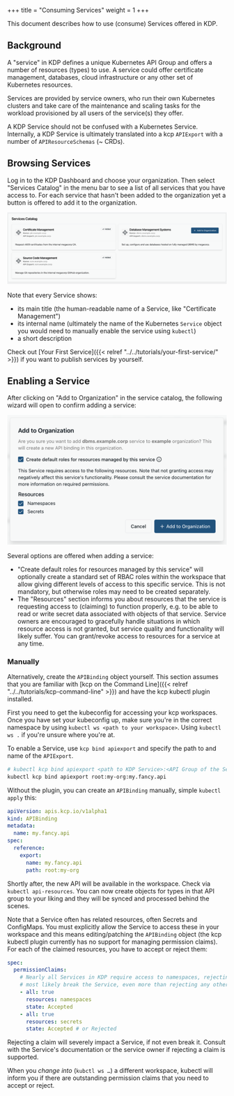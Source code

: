 +++
title = "Consuming Services"
weight = 1
+++

This document describes how to use (consume) Services offered in KDP.

## Background

A "service" in KDP defines a unique Kubernetes API Group and offers a number of resources (types) to
use. A service could offer certificate management, databases, cloud infrastructure or any other set
of Kubernetes resources.

Services are provided by service owners, who run their own Kubernetes clusters and take care of the
maintenance and scaling tasks for the workload provisioned by all users of the service(s) they
offer.

A KDP Service should not be confused with a Kubernetes Service. Internally, a KDP Service is
ultimately translated into a kcp `APIExport` with a number of `APIResourceSchemas` (~ CRDs).

## Browsing Services

Log in to the KDP Dashboard and choose your organization. Then select "Services Catalog" in the menu bar to see a list of all services that you have access to. For each service that hasn't been added to the organization yet a button is offered to add it to the organization.

![Service Catalog](service-catalog.png?classes=shadow,border&height=200 "Service Catalog showing three available services")

Note that every Service shows:

* its main title (the human-readable name of a Service, like "Certificate Management")
* its internal name (ultimately the name of the Kubernetes `Service` object you would need to
  manually enable the service using `kubectl`)
* a short description

Check out [Your First Service]({{< relref "../../tutorials/your-first-service/" >}}) if you want to publish services by yourself.

## Enabling a Service

After clicking on "Add to Organization" in the service catalog, the following wizard will open to confirm adding a service:

![Add Service Wizard](add-service-wizard.png?classes=shadow,border&height=200 "Wizard for adding a service to the workspace, showing options for creating default rules and resource claims")

Several options are offered when adding a service:

- "Create default roles for resources managed by this service" will optionally create a standard set of RBAC roles within the workspace that allow giving different levels of access to this specific service. This is not mandatory, but otherwise roles may need to be created separately.
- The "Resources" section informs you about resources that the service is requesting access to (claiming) to function properly, e.g. to be able to read or write secret data associated with objects of that service. Service owners are encouraged to gracefully handle situations in which resource access is not granted, but service quality and functionality will likely suffer. You can grant/revoke access to resources for a service at any time.

### Manually

Alternatively, create the `APIBinding` object yourself. This section assumes that you are familiar
with [kcp on the Command Line]({{< relref "../../tutorials/kcp-command-line" >}}) and have the kcp kubectl plugin installed.

First you need to get the kubeconfig for accessing your kcp workspaces. Once you have set your
kubeconfig up, make sure you're in the correct namespace by using
`kubectl ws <path to your workspace>`. Using `kubectl ws .` if you're unsure where you're at.

To enable a Service, use `kcp bind apiexport` and specify the path to and name of the `APIExport`.

```bash
# kubectl kcp bind apiexport <path to KDP Service>:<API Group of the Service>
kubectl kcp bind apiexport root:my-org:my.fancy.api
```

Without the plugin, you can create an `APIBinding` manually, simple `kubectl apply` this:

```yaml
apiVersion: apis.kcp.io/v1alpha1
kind: APIBinding
metadata:
  name: my.fancy.api
spec:
  reference:
    export:
      name: my.fancy.api
      path: root:my-org
```

Shortly after, the new API will be available in the workspace. Check via `kubectl api-resources`.
You can now create objects for types in that API group to your liking and they will be synced and
processed behind the scenes.

Note that a Service often has related resources, often Secrets and ConfigMaps. You must explicitly
allow the Service to access these in your workspace and this means editing/patching the `APIBinding`
object (the kcp kubectl plugin currently has no support for managing permission claims). For each of
the claimed resources, you have to accept or reject them:

```yaml
spec:
  permissionClaims:
    # Nearly all Services in KDP require access to namespaces, rejecting this will
    # most likely break the Service, even more than rejecting any other claim.
    - all: true
      resources: namespaces
      state: Accepted
    - all: true
      resources: secrets
      state: Accepted # or Rejected
```

Rejecting a claim will severely impact a Service, if not even break it. Consult with the Service's
documentation or the service owner if rejecting a claim is supported.

When you _change into_ (`kubctl ws …`) a different workspace, kubectl will inform you if there are
outstanding permission claims that you need to accept or reject.
